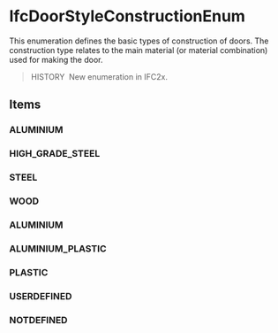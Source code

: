 # IfcDoorStyleConstructionEnum

This enumeration defines the basic types of construction of doors. The construction type relates to the main material (or material combination) used for making the door.

> HISTORY&nbsp; New enumeration in IFC2x.

## Items

### ALUMINIUM


### HIGH_GRADE_STEEL


### STEEL


### WOOD


### ALUMINIUM


### ALUMINIUM_PLASTIC


### PLASTIC


### USERDEFINED


### NOTDEFINED

